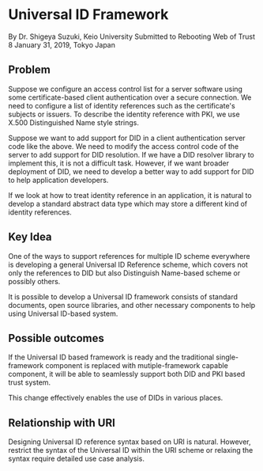 Universal ID Framework
======================

By Dr. Shigeya Suzuki, Keio University
Submitted to Rebooting Web of Trust 8
January 31, 2019, Tokyo Japan

 
Problem
-------

Suppose we configure an access control list for a server software using some certificate-based client authentication over a secure connection. We need to configure a list of identity references such as the certificate's subjects or issuers. To describe the identity reference with PKI, we use X.500 Distinguished Name style strings.

Suppose we want to add support for DID in a client authentication server code like the above. We need to modify the access control code of the server to add support for DID resolution. If we have a DID resolver library to implement this, it is not a difficult task. However, if we want broader deployment of DID, we need to develop a better way to add support for DID to help application developers.

If we look at how to treat identity reference in an application, it is natural to develop a standard abstract data type which may store a different kind of identity references.


Key Idea
--------

One of the ways to support references for multiple ID scheme everywhere is developing a general Universal ID Reference scheme, which covers not only the references to DID but also Distinguish Name-based scheme or possibly others.

It is possible to develop a Universal ID framework consists of standard documents, open source libraries, and other necessary components to help using Universal ID-based system.


Possible outcomes
-----------------
If the Universal ID based framework is ready and the traditional single-framework component is replaced with  mutiple-framework capable component, it will be able to seamlessly support both DID and PKI based trust system.

This change effectively enables the use of DIDs in various places.


Relationship with URI
---------------------

Designing Universal ID reference syntax based on URI is natural. However, restrict the syntax of the Universal ID within the URI scheme or relaxing the syntax require detailed use case analysis.
